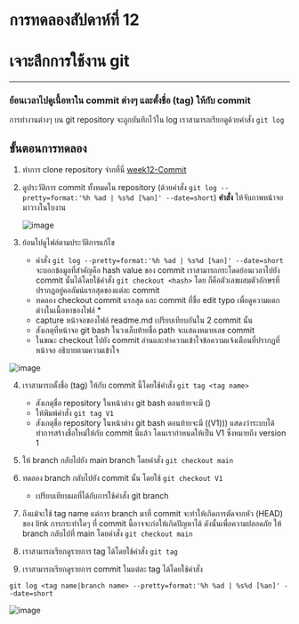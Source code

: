 # การทดลองสัปดาห์ที่ 12 #
# เจาะลึกการใช้งาน git #


---
### ย้อนเวลาไปดูเนื้อหาใน commit ต่างๆ  และตั้งชื่อ (tag) ให้กับ commit ###

การทำงานต่างๆ บน git repository จะถูกบันทึกไว้ใน log เราสามารถเรียกดูด้วยคำสั่ง ```git log```

## ขั้นตอนการทดลอง ##
1. ทำการ clone repository จ่ากที่นี่ [week12-Commit](https://github.com/ComputerLab1-2564/week12-Commit)

2. ดูประวัติการ commit ทั้งหมดใน repository (ด้วยคำสั่ง ```git log --pretty=format:'%h %ad | %s%d [%an]' --date=short```)
   **คำสั่ง** ให้จับภาพหน้าจอมาวางในใบงาน
   
   ![image](https://user-images.githubusercontent.com/92082676/145674859-0cb1302c-5556-4f84-8029-6a8380e75b68.png)

3. ย้อนไปดูไฟล์ตามประวัติการแก้ไข
    
   * คำสั่ง ```git log --pretty=format:'%h %ad | %s%d [%an]' --date=short``` จะบอกข้อมูลที่สำคัญคือ hash value ของ commit เราสามารถกระโดดย้อนเวลาไปยัง commit นั้นได้โดยใช้คำสั่ง ```git checkout <hash>``` โดย <hash> ก็คือตัวเลขผสมตัวอักษรที่ปรากฏอยู่คอลัมน์แรกสุดของแต่ละ commit
   * ทดลอง checkout commit แรกสุด และ commit ที่ชื่อ edit typo เพื่อดูความแตกต่างในเนื้อหาของไฟล์     *
   * capture หน้าจอของไฟล์ readme.md เปรียบเทียบกันใน 2 commit นั้น
   * สังเกตุที่หน้าจอ git bash ในวงเล็บท้ายชื่อ path จะแสดงหมายเลข commit
   * ในขณะ checkout ไปยัง commit อ่านและทำความเข้าใจข้อความแจ้งเตือนที่ปรากฏที่หน้าจอ อธิบายตามความเข้าใจ 
  
  ![image](https://user-images.githubusercontent.com/92082676/145675006-867d4400-d246-4621-8fb3-6a7fa79b42b3.png)

4. เราสามารถตั้งชื่อ (tag) ให้กับ commit นี้โดยใช้คำสั่ง ```git tag <tag name>```
   * สังเกตุชื่อ repository ในหน้าต่าง git bash ตอนท้ายจะมี (<hash number>) 
   * ให้พิมพ์คำสั่ง ```git tag V1``` 
   * สังเกตุชื่อ repository ในหน้าต่าง git bash ตอนท้ายจะมี ((V1))) แสดงว่าระบบได้ทำการสร้างชื่อใหม่ให้กับ commit นี้แล้ว โดนเรากำหนดให้เป็น V1 ซึ่งหมายถึง version 1

5. ให้ branch กลับไปยัง main branch โดยคำสั่ง ```git checkout main```

6. ทดลอง branch กลับไปยัง commit นั้น โดยใช้ ```git checkout V1```
    * เปรียบเทียบผลที่ได้กับการใช้คำสั่ง git branch <hash>

7. ถึงแม้จะใช้ tag name แต่การ branch มาที่ commit จะทำให้เกิดการตัดจากหัว (HEAD) ของ link การกระทำใดๆ ที่ commit นี้อาจจะก่อให้เกิดปัญหาได้ ดังนั้นเพื่อความปลอดภัย ให้ branch กลับไปที่ main โดยคำสั่ง ```git checkout main```

8. เราสามารถเรียกดูรายการ tag ได้โดยใช้คำสั่ง ```git tag```

9. เราสามารถเรียกดูรายการ commit ในแต่ละ tag ได้โดยใช้คำสั่ง 


 ```git log <tag name|branch name> --pretty=format:'%h %ad | %s%d [%an]' --date=short```
  
  ![image](https://user-images.githubusercontent.com/92082676/145675296-c15cb28d-0529-4ca1-871f-76fe90127129.png)

